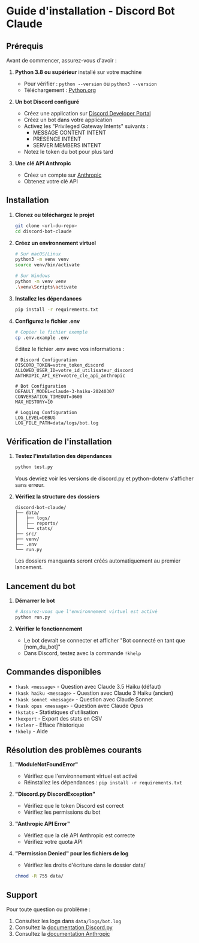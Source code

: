 # Guide d'installation - Discord Bot Claude

## Prérequis

Avant de commencer, assurez-vous d'avoir :

1. **Python 3.8 ou supérieur** installé sur votre machine
   - Pour vérifier : `python --version` ou `python3 --version`
   - Téléchargement : [Python.org](https://www.python.org/downloads/)

2. **Un bot Discord configuré**
   - Créez une application sur [Discord Developer Portal](https://discord.com/developers/applications)
   - Créez un bot dans votre application
   - Activez les "Privileged Gateway Intents" suivants :
     - MESSAGE CONTENT INTENT
     - PRESENCE INTENT
     - SERVER MEMBERS INTENT
   - Notez le token du bot pour plus tard

3. **Une clé API Anthropic**
   - Créez un compte sur [Anthropic](https://www.anthropic.com/)
   - Obtenez votre clé API

## Installation

1. **Clonez ou téléchargez le projet**
   ```bash
   git clone <url-du-repo>
   cd discord-bot-claude
   ```

2. **Créez un environnement virtuel**
   ```bash
   # Sur macOS/Linux
   python3 -m venv venv
   source venv/bin/activate

   # Sur Windows
   python -m venv venv
   .\venv\Scripts\activate
   ```

3. **Installez les dépendances**
   ```bash
   pip install -r requirements.txt
   ```

4. **Configurez le fichier .env**
   ```bash
   # Copier le fichier exemple
   cp .env.example .env
   ```

   Éditez le fichier .env avec vos informations :
   ```env
   # Discord Configuration
   DISCORD_TOKEN=votre_token_discord
   ALLOWED_USER_ID=votre_id_utilisateur_discord
   ANTHROPIC_API_KEY=votre_cle_api_anthropic

   # Bot Configuration
   DEFAULT_MODEL=claude-3-haiku-20240307
   CONVERSATION_TIMEOUT=3600
   MAX_HISTORY=10

   # Logging Configuration
   LOG_LEVEL=DEBUG
   LOG_FILE_PATH=data/logs/bot.log
   ```

## Vérification de l'installation

1. **Testez l'installation des dépendances**
   ```bash
   python test.py
   ```
   Vous devriez voir les versions de discord.py et python-dotenv s'afficher sans erreur.

2. **Vérifiez la structure des dossiers**
   ```
   discord-bot-claude/
   ├── data/
   │   ├── logs/
   │   ├── reports/
   │   └── stats/
   ├── src/
   ├── venv/
   ├── .env
   └── run.py
   ```
   Les dossiers manquants seront créés automatiquement au premier lancement.

## Lancement du bot

1. **Démarrer le bot**
   ```bash
   # Assurez-vous que l'environnement virtuel est activé
   python run.py
   ```

2. **Vérifier le fonctionnement**
   - Le bot devrait se connecter et afficher "Bot connecté en tant que [nom_du_bot]"
   - Dans Discord, testez avec la commande `!khelp`

## Commandes disponibles

- `!kask <message>` - Question avec Claude 3.5 Haiku (défaut)
- `!kask haiku <message>` - Question avec Claude 3 Haiku (ancien)
- `!kask sonnet <message>` - Question avec Claude Sonnet
- `!kask opus <message>` - Question avec Claude Opus
- `!kstats` - Statistiques d'utilisation
- `!kexport` - Export des stats en CSV
- `!kclear` - Efface l'historique
- `!khelp` - Aide

## Résolution des problèmes courants

1. **"ModuleNotFoundError"**
   - Vérifiez que l'environnement virtuel est activé
   - Réinstallez les dépendances : `pip install -r requirements.txt`

2. **"Discord.py DiscordException"**
   - Vérifiez que le token Discord est correct
   - Vérifiez les permissions du bot

3. **"Anthropic API Error"**
   - Vérifiez que la clé API Anthropic est correcte
   - Vérifiez votre quota API

4. **"Permission Denied" pour les fichiers de log**
   - Vérifiez les droits d'écriture dans le dossier data/
   ```bash
   chmod -R 755 data/
   ```

## Support

Pour toute question ou problème :
1. Consultez les logs dans `data/logs/bot.log`
2. Consultez la [documentation Discord.py](https://discordpy.readthedocs.io/)
3. Consultez la [documentation Anthropic](https://docs.anthropic.com/)